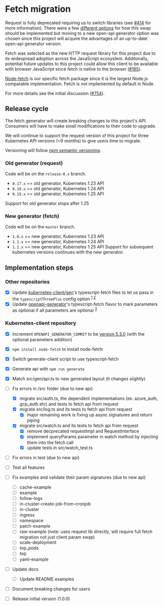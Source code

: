 # Fetch migration

Request is fully deprecated requiring us to switch libraries (see [#414](https://github.com/kubernetes-client/javascript/issues/414) for more information). There were a few [different options](https://github.com/kubernetes-client/javascript/issues/414#issuecomment-978031677) for how this swap should be implemented but moving to a new open-api generator option was chosen since this project will acquire the advantages of an up-to-date open-api generator version.

Fetch was selected as the new HTTP request library for this project due to its widespread adoption across the JavaScript ecosystem. Additonally, potential future updates to this project could allow this client to be available with browser JavaScript since fetch is native to the browser ([#165](https://github.com/kubernetes-client/javascript/issues/165)).

[Node-fetch](https://www.npmjs.com/package/node-fetch) is our specific fetch package since it is the largest Node.js compatable implementation. Fetch is not implemented by default in Node.

For more details see the initial discussion ([#754](https://github.com/kubernetes-client/javascript/issues/754)).

## Release cycle

The fetch generator will create breaking changes to this project's API. Consumers will have to make small modifications to their code to upgrade.

We will continue to support the request version of this project for three Kubernetes API versions (~9 months) to give users time to migrate.

Versioning will follow [npm semantic versioning](https://docs.npmjs.com/about-semantic-versioning).

### Old generator (request)

Code will be on the `release-0.x` branch.

-   `0.17.x` == old generator, Kubernetes 1.23 API
-   `0.18.x` == old generator, Kubernetes 1.24 API
-   `0.19.x` == old generator, Kubernetes 1.25 API

Support for old generator stops after 1.25

### New generator (fetch)

Code will be on the `master` branch.

-   `1.0.x` == new generator, Kubernetes 1.23 API
-   `1.1.x` == new generator, Kubernetes 1.24 API
-   `1.2.x` == new generator, Kubernetes 1.25 API
    Support for subsequent kubernetes versions continues with the new generator.

## Implementation steps

### Other repositories

-   [x] Update [kubernetes-client/gen](https://github.com/kubernetes-client/gen)'s typescript-fetch files to let us pass in the `typescriptThreePlus` config option <sup>[1](https://github.com/OpenAPITools/openapi-generator/issues/9973) [2](https://github.com/OpenAPITools/openapi-generator/issues/3869#issuecomment-584152932)</sub>
-   [x] Update [openapi-generator](https://github.com/OpenAPITools/openapi-generator)'s typescript-fetch flavor to mark parameters as optional if all parameters are optional <sup>[3](https://github.com/OpenAPITools/openapi-generator/issues/6440)</sup>

### Kubernetes-client repository

-   [x] Increment `OPENAPI_GENERATOR_COMMIT` to be [version 5.3.0](https://github.com/OpenAPITools/openapi-generator/releases/tag/v5.3.0) (with the optional parameters addition)
-   [x] `npm install node-fetch` to install node-fetch
-   [x] Switch generate-client script to use typescript-fetch
-   [x] Generate api with `npm run generate`
-   [x] Match src/gen/api.ts to new generated layout (it changes slightly)
-   [ ] Fix errors in /src folder (due to new api)
    -   [x] migrate src/auth.ts, the dependent implementations (ex: azure_auth, gcp_auth etc) and tests to fetch api from request
    -   [x] migrate src/log.ts and its tests to fetch api from request
        -  [x] major remaining work is fixing up async signatures and return piping
    -   [x] migrate src/watch.ts and its tests to fetch api from request
        -  [x] remove decprecated requestImpl and RequestInterface
        -  [x] implement queryParams parameter in watch method by injecting them into the fetch call
        -  [x] update tests in src/watch_test.ts
-   [ ] Fix errors in test (due to new api)
-   [ ] Test all features
-   [ ] Fix examples and validate their param signatures (due to new api)

    -   [ ] cache-example
    -   [ ] example
    -   [ ] follow-logs
    -   [ ] in-cluster-create-job-from-cronjob
    -   [ ] in-cluster
    -   [ ] ingress
    -   [ ] namespace
    -   [ ] patch-example
    -   [ ] raw-example (note: uses request lib directly, will require full fetch migration not just client param swap)
    -   [ ] scale-deployment
    -   [ ] top_pods
    -   [ ] top
    -   [ ] yaml-example

-   [ ] Update docs
    -   [ ] Update README examples
-   [ ] Document breaking changes for users
-   [ ] Release initial version (1.0.0)
